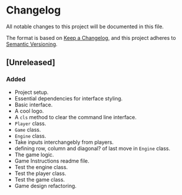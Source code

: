 # Changelog

All notable changes to this project will be documented in this file.

The format is based on [Keep a Changelog](https://keepachangelog.com/en/1.0.0/),
and this project adheres to [Semantic Versioning](https://semver.org/spec/v2.0.0.html).

## [Unreleased]

### Added

- Project setup.
- Essential dependencies for interface styling.
- Basic interface.
- A cool logo.
- A `cls` method to clear the command line interface.
- `Player` class.
- `Game` class.
- `Engine` class.
- Take inputs interchangebly from players.
- defining row, column and diagonal? of last move in `Engine` class.
- The game logic.
- Game Instructions readme file.
- Test the engine class.
- Test the player class.
- Test the game class.
- Game design refactoring.
